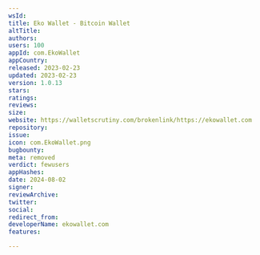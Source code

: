 ```yaml
---
wsId: 
title: Eko Wallet - Bitcoin Wallet
altTitle: 
authors: 
users: 100
appId: com.EkoWallet
appCountry: 
released: 2023-02-23
updated: 2023-02-23
version: 1.0.13
stars: 
ratings: 
reviews: 
size: 
website: https://walletscrutiny.com/brokenlink/https://ekowallet.com
repository: 
issue: 
icon: com.EkoWallet.png
bugbounty: 
meta: removed
verdict: fewusers
appHashes: 
date: 2024-08-02
signer: 
reviewArchive: 
twitter: 
social: 
redirect_from: 
developerName: ekowallet.com
features: 

---
```


